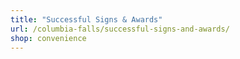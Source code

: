 ```yaml
---
title: "Successful Signs & Awards"
url: /columbia-falls/successful-signs-and-awards/
shop: convenience
---
```


